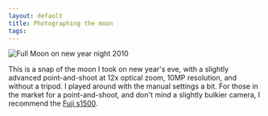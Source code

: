 ```yaml
---
layout: default
title: Photographing the moon
tags:
---
```


![Full Moon on new year night 2010](/assets/img/moon.jpg)

This is a snap of the moon I took on new year's eve, with a slightly advanced point-and-shoot at 12x optical zoom, 10MP resolution, and without a tripod. I played around with the manual settings a bit. For those in the market for a point-and-shoot, and don't mind a slightly bulkier camera, I recommend the [Fuji s1500](http://www.amazon.com/Fujifilm-FinePix-Digital-Stabilized-Optical/dp/B001QENO7A/ref=sr_1_1?ie=UTF8&s=electronics&qid=1259076706&sr=8-1).

